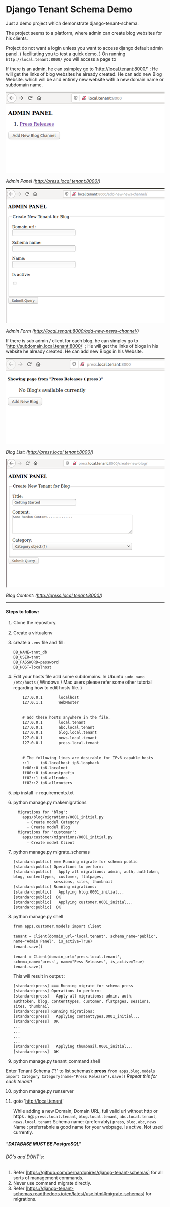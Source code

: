 # Django Tenant Schema Demo
Just a demo project which demonstrate django-tenant-schema. 

The project seems to a platform, where admin can create blog websites for his clients.

Project do not want a login unless you want to access django 
default  admin panel. ( facilitating you to test a quick demo.  )
On running `http://local.tenant:8000/` you will access a page to 

If there is an admin, he can ssimpley go to 'http://local.tenant:8000/' ;
    He will get the links of blog websites he already created.
    He can add new Blog Website. which will be and entirely new website with a new domain name or subdomain name. 

![Admin Panel](public/git_images/adminpanel.png)

*Admin Panel (http://press.local.tenant:8000/)*

![Admin Form](public/git_images/createblog.png)

*Admin Form (http://local.tenant:8000/add-new-news-channel/)*


If there is sub admin / client for each blog, he can simpley go to 'http://subdomain.local.tenant:8000/' ;
    He will get the links of blogs in his website he already created.
    He can add new Blogs in his  Website. 


![Blog List](public/git_images/subdomain.png)

*Blog List: (http://press.local.tenant:8000/)*

![Blog Content](public/git_images/blogcontent.png)

*Blog Content: (http://press.local.tenant:8000/)*

______________________________________________________________________________________________


#### Steps to follow:
1. Clone the repository.
2. Create a virtualenv
3. create a `.env` file and fill:
    ```
    DB_NAME=tnnt_db
    DB_USER=tnnt
    DB_PASSWORD=password
    DB_HOST=localhost
    ```
4. Edit your hosts file add some subdomains.
   In Ubuntu 
       `sudo nano /etc/hosts`
       ( Windows / Mac users please refer some other tutorial regarding how to edit hosts file. )

    ```
        127.0.0.1       localhost
        127.0.1.1       WebMaster


        # add these hosts anywhere in the file.
        127.0.0.1       local.tenant
        127.0.0.1       abc.local.tenant
        127.0.0.1       blog.local.tenant
        127.0.0.1       news.local.tenant
        127.0.0.1       press.local.tenant


        # The following lines are desirable for IPv6 capable hosts
        ::1     ip6-localhost ip6-loopback
        fe00::0 ip6-localnet
        ff00::0 ip6-mcastprefix
        ff02::1 ip6-allnodes
        ff02::2 ip6-allrouters

    ```

5. pip install -r requirements.txt
6. python manage.py makemigrations
    ```
      Migrations for 'blog':
        apps/blog/migrations/0001_initial.py
          - Create model Category
          - Create model Blog
      Migrations for 'customer':
        apps/customer/migrations/0001_initial.py
          - Create model Client

    ```
7. python manage.py migrate_schemas
    ```
    [standard:public] === Running migrate for schema public
    [standard:public] Operations to perform:
    [standard:public]   Apply all migrations: admin, auth, authtoken, blog, contenttypes, customer, flatpages, 
                      sessions, sites, thumbnail
    [standard:public] Running migrations:
    [standard:public]   Applying blog.0001_initial...
    [standard:public]  OK
    [standard:public]   Applying customer.0001_initial...
    [standard:public]  OK
    ```
   
8. python  manage.py shell
    ```
    from apps.customer.models import Client
    
    tenant = Client(domain_url='local.tenant', schema_name='public', name="Admin Panel", is_active=True)
    tenant.save() 
    
    tenant = Client(domain_url='press.local.tenant', schema_name='press', name="Pess Releases", is_active=True)
    tenant.save()
    ```
    This will result in output :
    ```
    [standard:press] === Running migrate for schema press
    [standard:press] Operations to perform:
    [standard:press]   Apply all migrations: admin, auth, 
    authtoken, blog, contenttypes, customer, flatpages, sessions, sites, thumbnail
    [standard:press] Running migrations:
    [standard:press]   Applying contenttypes.0001_initial...
    [standard:press]  OK
    ...
    ...
    ...
    ...
    [standard:press]   Applying thumbnail.0001_initial...
    [standard:press]  OK
    
    ```
9. python  manage.py tenant_command shell

Enter Tenant Schema ('?' to list schemas): **press**
    ```
    from apps.blog.models import Category
    Category(name="Press Release").save()
    ```
*Repeat this for each tenant!*

10. python manage.py runserver

11. goto 'http://local.tenant'
    
    While adding a new Domain,
    Domain URL, full valid url without http or https .
    eg: `press.local.tenant`, `blog.local.tenant`, `abc.local.tenant`, `news.local.tenant`
    Schema name: (preferrably) `press`, `blog`, `abc`, `news`
    Name : preferrabnle a good name for your webpage.
    Is active. Not used currently.



##### "DATABASE MUST BE PostgreSQL"



###### DO's and DONT's: 
1. Refer [https://github.com/bernardopires/django-tenant-schemas] for all sorts of management commands. 
1. Never use command migrate directly.
1. Refer  [https://django-tenant-schemas.readthedocs.io/en/latest/use.html#migrate-schemas] for migrations.



